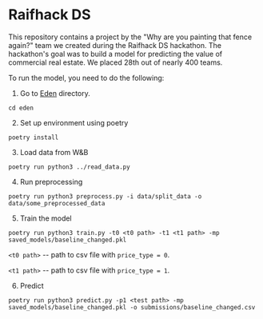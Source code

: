 # Raifhack DS

This repository contains a project by the "Why are you painting that fence again?" team we created during the Raifhack DS hackathon. 
The hackathon's goal was to build a model for predicting the value of commercial real estate. We placed 28th out of nearly 400 teams.

To run the model, you need to do the following:

1. Go to [Eden](./eden) directory.
```
cd eden
```

2. Set up environment using poetry

```
poetry install
```

3. Load data from W&B

```
poetry run python3 ../read_data.py
```

4. Run preprocessing

```
poetry run python3 preprocess.py -i data/split_data -o data/some_preprocessed_data
```

5. Train the model

```
poetry run python3 train.py -t0 <t0 path> -t1 <t1 path> -mp saved_models/baseline_changed.pkl
```

`<t0 path>` -- path to csv file with `price_type = 0`.

`<t1 path>` -- path to csv file with `price_type = 1`.

6. Predict
```
poetry run python3 predict.py -p1 <test path> -mp saved_models/baseline_changed.pkl -o submissions/baseline_changed.csv
```